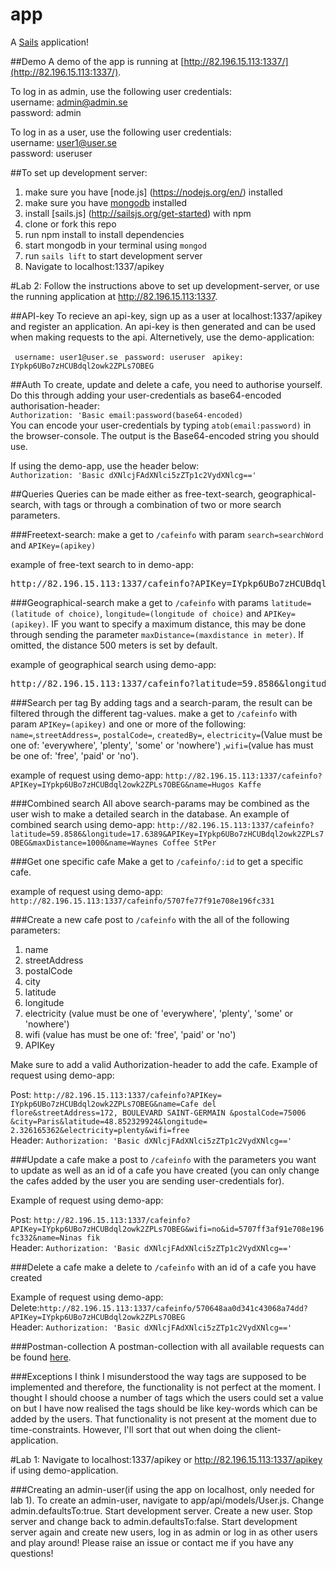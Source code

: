 # app
A [Sails](http://sailsjs.org) application!

##Demo
A demo of the app is running at [http://82.196.15.113:1337/](http://82.196.15.113:1337/).

To log in as admin, use the following user credentials:  
username: admin@admin.se  
password: admin  

To log in as a user, use the following user credentials:  
username: user1@user.se  
password: useruser  

##To set up development server:
1. make sure you have [node.js] (https://nodejs.org/en/) installed
2. make sure you have [mongodb](https://www.mongodb.com) installed
3. install [sails.js] (http://sailsjs.org/get-started) with npm
4. clone or fork this repo
5. run npm install to install dependencies
6. start mongodb in your terminal using ```mongod```
7. run ```sails lift``` to start development server
8. Navigate to localhost:1337/apikey



#Lab 2:
Follow the instructions above to set up development-server, or use the running application at http://82.196.15.113:1337.

##API-key
To recieve an api-key, sign up as a user at localhost:1337/apikey and register an application. An api-key is then generated and can be used when making requests to the api. Alternetively, use
the demo-application:

``` username: user1@user.se```
``` password: useruser```
``` apikey: IYpkp6UBo7zHCUBdql2owk2ZPLs7OBEG```

##Auth
To create, update and delete a cafe, you need to authorise yourself. Do this through adding your user-credentials as base64-encoded authorisation-header:  
```Authorization: 'Basic email:password(base64-encoded)```  
You can encode your user-credentials by typing ```atob(email:password)``` in the browser-console. The output is the Base64-encoded string you should use.

If using the demo-app, use the header below:  
```Authorization: 'Basic dXNlcjFAdXNlci5zZTp1c2VydXNlcg=='```

##Queries
Queries can be made either as free-text-search, geographical-search, with tags or through a combination of two or more search parameters.

###Freetext-search:
make a get to ```/cafeinfo``` with param ```search=searchWord``` and ```APIKey=(apikey)```

example of free-text search to in demo-app:
<pre>http://82.196.15.113:1337/cafeinfo?APIKey=IYpkp6UBo7zHCUBdql2owk2ZPLs7OBEG&search=hugos</pre>


###Geographical-search
make a get to ```/cafeinfo``` with params ```latitude=(latitude of choice)```, ```longitude=(longitude of choice)``` and ```APIKey=(apikey)```.
IF you want to specify a maximum distance, this may be done through sending the parameter ```maxDistance=(maxdistance in meter)```. If omitted, the distance 500 meters is set by default.

example of geographical search using demo-app:
<pre>http://82.196.15.113:1337/cafeinfo?latitude=59.8586&longitude=17.6389&APIKey=IYpkp6UBo7zHCUBdql2owk2ZPLs7OBEG&maxDistance=1000</pre>


###Search per tag
By adding tags and a search-param, the result can be filtered through the different tag-values.
make a get to ```/cafeinfo``` with param ```APIKey=(apikey)``` and one or more of the following:
```name=```,```streetAddress=```, ```postalCode=```, ```createdBy=```, ```electricity=```(Value must be one of: 'everywhere', 'plenty', 'some' or 'nowhere') ,```wifi=```(value has must be one of: 'free', 'paid' or 'no').

example of request using demo-app:
```http://82.196.15.113:1337/cafeinfo?APIKey=IYpkp6UBo7zHCUBdql2owk2ZPLs7OBEG&name=Hugos Kaffe```

###Combined search
All above search-params may be combined as the user wish to make a detailed search in the database. An example of combined search using demo-app:
```http://82.196.15.113:1337/cafeinfo?latitude=59.8586&longitude=17.6389&APIKey=IYpkp6UBo7zHCUBdql2owk2ZPLs7OBEG&maxDistance=1000&name=Waynes Coffee StPer```

###Get one specific cafe
Make a get to ```/cafeinfo/:id``` to get a specific cafe.

example of request using demo-app:
```http://82.196.15.113:1337/cafeinfo/5707fe77f91e708e196fc331 ```

###Create a new cafe
post to ```/cafeinfo``` with the all of the following parameters:
1. name
2. streetAddress
3. postalCode
4. city
5. latitude
6. longitude
7. electricity (value must be one of 'everywhere', 'plenty', 'some' or 'nowhere')
8. wifi (value has must be one of: 'free', 'paid' or 'no')
9. APIKey

Make sure to add a valid Authorization-header to add the cafe.
Example of request using demo-app:

Post: ```http://82.196.15.113:1337/cafeinfo?APIKey= IYpkp6UBo7zHCUBdql2owk2ZPLs7OBEG&name=Cafe del flore&streetAddress=172, BOULEVARD SAINT-GERMAIN &postalCode=75006 &city=Paris&latitude=48.852329924&longitude= 2.326165362&electricity=plenty&wifi=free```  
Header: ```Authorization: 'Basic dXNlcjFAdXNlci5zZTp1c2VydXNlcg=='```

###Update a cafe
make a post to ```/cafeinfo``` with the parameters you want to update as well as an id of a cafe you have created (you can only change the cafes added by the user you are sending user-credentials for).

Example of request using demo-app:

Post: ```http://82.196.15.113:1337/cafeinfo?APIKey=IYpkp6UBo7zHCUBdql2owk2ZPLs7OBEG&wifi=no&id=5707ff3af91e708e196fc332&name=Ninas fik```  
Header: ```Authorization: 'Basic dXNlcjFAdXNlci5zZTp1c2VydXNlcg=='```

###Delete a cafe
make a delete to ```/cafeinfo``` with an id of a cafe you have created

Example of request using demo-app:  
Delete:```http://82.196.15.113:1337/cafeinfo/570648aa0d341c43068a74dd?APIKey=IYpkp6UBo7zHCUBdql2owk2ZPLs7OBEG```  
Header: ```Authorization: 'Basic dXNlcjFAdXNlci5zZTp1c2VydXNlcg=='```


###Postman-collection
A postman-collection with all available requests can be found [here](https://github.com/Angamanga/1dv450-ki222bj/blob/master/1DV450-ki222bj-lab2.json.postman_collection).

###Exceptions
I think I misunderstood the way tags are supposed to be implemented and therefore, the functionality is not perfect at the moment. I thought I should choose a number of tags which the users could set a value on but I have now
realised the tags should be like key-words which can be added by the users. That functionality is not present at the moment due to time-constraints. However, I'll sort that out when doing the client-application.

#Lab 1:
Navigate to localhost:1337/apikey or http://82.196.15.113:1337/apikey if using demo-application.

###Creating an admin-user(if using the app on localhost, only needed for lab 1).
To create an admin-user, navigate to app/api/models/User.js. Change admin.defaultsTo:true. Start development server. Create a new user.
Stop server and change back to admin.defaultsTo:false. Start development server again and create new users, log in as admin or log in as other users and play around!
Please raise an issue or contact me if you have any questions!
